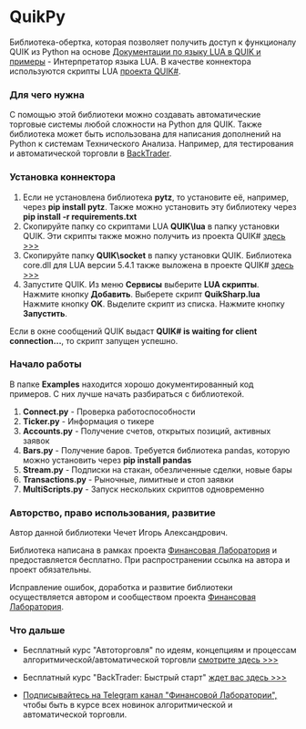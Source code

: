 # QuikPy
Библиотека-обертка, которая позволяет получить доступ к функционалу QUIK из Python на основе [Документации по языку LUA в QUIK и примеры](https://arqatech.com/ru/support/files/) - Интерпретатор языка LUA. В качестве коннектора используются скрипты LUA [проекта QUIK#](https://github.com/finsight/QUIKSharp).

### Для чего нужна
С помощью этой библиотеки можно создавать автоматические торговые системы любой сложности на Python для QUIK. Также библиотека может быть использована для написания дополнений на Python к системам Технического Анализа. Например, для тестирования и автоматической торговли в [BackTrader](https://www.backtrader.com/).

### Установка коннектора
1. Если не установлена библиотека **pytz**, то установите её, например, через **pip install pytz**. Также можно установить эту библиотеку через **pip install -r requirements.txt**
2.	Скопируйте папку со скриптами LUA **QUIK\lua** в папку установки QUIK. Эти скрипты также можно получить из проекта QUIK# [здесь >>>](https://github.com/finsight/QUIKSharp/tree/master/src/QuikSharp/lua)
3.	Скопируйте папку **QUIK\socket** в папку установки QUIK. Библиотека core.dll для LUA версии 5.4.1 также выложена в проекте QUIK# [здесь >>>](https://github.com/finsight/QUIKSharp/tree/master/src/QuikSharp/lua/clibs64/54_MD/socket)
4.	Запустите QUIK. Из меню **Сервисы** выберите **LUA скрипты**. Нажмите кнопку **Добавить**. Выберете скрипт **QuikSharp.lua** Нажмите кнопку **OK**. Выделите скрипт из списка. Нажмите кнопку **Запустить**.

Если в окне сообщений QUIK выдаст **QUIK# is waiting for client connection...**, то скрипт запущен успешно.

### Начало работы
В папке **Examples** находится хорошо документированный код примеров. С них лучше начать разбираться с библиотекой.

1. **Connect.py** - Проверка работоспособности
2. **Ticker.py** - Информация о тикере
3. **Accounts.py** - Получение счетов, открытых позиций, активных заявок
4. **Bars.py** - Получение баров. Требуется библиотека pandas, которую можно установить через **pip install pandas**
5. **Stream.py** - Подписки на стакан, обезличенные сделки, новые бары
6. **Transactions.py** - Рыночные, лимитные и стоп заявки
7. **MultiScripts.py** - Запуск нескольких скриптов одновременно

### Авторство, право использования, развитие
Автор данной библиотеки Чечет Игорь Александрович.

Библиотека написана в рамках проекта [Финансовая Лаборатория](https://finlab.vip/) и предоставляется бесплатно. При распространении ссылка на автора и проект обязательны.

Исправление ошибок, доработка и развитие библиотеки осуществляется автором и сообществом проекта [Финансовая Лаборатория](https://finlab.vip/).
### Что дальше
- Бесплатный курс "Автоторговля" по идеям, концепциям и процессам алгоритмической/автоматической торговли [смотрите здесь >>>](https://finlab.vip/wpm-category/autotrading2021/)


- Бесплатный курс "BackTrader: Быстрый старт" [ждет вас здесь >>>](https://finlab.vip/wpm-category/btquickstart/)


- [Подписывайтесь на Telegram канал "Финансовой Лаборатории",](https://t.me/finlabvip) чтобы быть в курсе всех новинок алгоритмической и автоматической торговли.